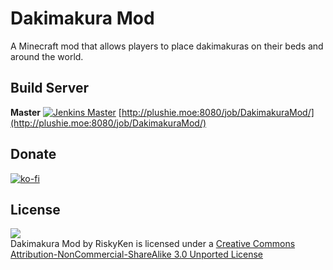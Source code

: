 # Dakimakura Mod

A Minecraft mod that allows players to place dakimakuras on their beds and around the world.

## Build Server
**Master**
[![Jenkins Master](https://img.shields.io/jenkins/s/http/plushie.moe:8080/job/DakimakuraMod.svg)](http://plushie.moe:8080/job/DakimakuraMod/)
[http://plushie.moe:8080/job/DakimakuraMod/](http://plushie.moe:8080/job/DakimakuraMod/)

## Donate
[![ko-fi](https://www.ko-fi.com/img/githubbutton_sm.svg)](https://ko-fi.com/K3K3WVTZ)

## License
![](https://i.creativecommons.org/l/by-nc-sa/3.0/88x31.png)  
Dakimakura Mod by RiskyKen is licensed under a [Creative Commons Attribution-NonCommercial-ShareAlike 3.0 Unported License](https://creativecommons.org/licenses/by-nc-sa/3.0/)

